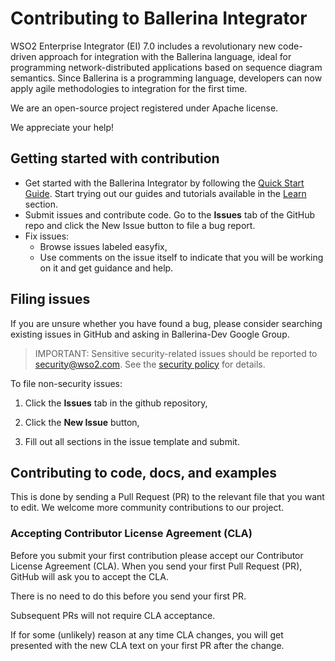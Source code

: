 # Contributing to Ballerina Integrator

WSO2 Enterprise Integrator (EI) 7.0 includes a revolutionary new code-driven approach for integration with the Ballerina language, ideal for programming network-distributed applications based on sequence diagram semantics. Since Ballerina is a programming language, developers can now apply agile methodologies to integration for the first time.

We are an open-source project registered under Apache license.

We appreciate your help!

## Getting started with contribution

* Get started with the Ballerina Integrator by following the [Quick Start Guide](https://ei.docs.wso2.com/en/latest/ballerina-integrator/get-started/quick-start-guide/). Start trying out our guides and tutorials available in the [Learn](https://ei.docs.wso2.com/en/latest/ballerina-integrator/learn/about-learn/) section.
* Submit issues and contribute code. Go to the **Issues** tab of the GitHub repo and click the New Issue button to file a bug report.
* Fix issues:
   * Browse issues labeled easyfix,
   * Use comments on the issue itself to indicate that you will be working on it and get guidance and help.

## Filing issues

If you are unsure whether you have found a bug, please consider searching existing issues in GitHub and asking in Ballerina-Dev Google Group.

> IMPORTANT: Sensitive security-related issues should be reported to [security@wso2.com](security@wso2.com). See the [security policy](https://wso2.com/security) for details.

To file non-security issues:

1. Click the **Issues** tab in the github repository,

2. Click the **New Issue** button,

3. Fill out all sections in the issue template and submit.

## Contributing to code, docs, and examples

This is done by sending a Pull Request (PR) to the relevant file that you want to edit. We welcome more community contributions to our project.

### Accepting Contributor License Agreement (CLA)

Before you submit your first contribution please accept our Contributor License Agreement (CLA). When you send your first Pull Request (PR), GitHub will ask you to accept the CLA.

There is no need to do this before you send your first PR.

Subsequent PRs will not require CLA acceptance.

If for some (unlikely) reason at any time CLA changes, you will get presented with the new CLA text on your first PR after the change.
